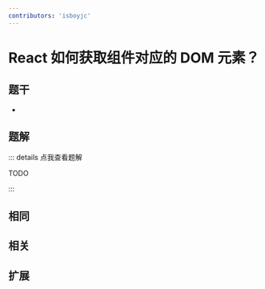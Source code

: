 ```yaml
---
contributors: 'isboyjc'
---
```


# React 如何获取组件对应的 DOM 元素？


## 题干

- 



## 题解

::: details 点我查看题解

  TODO

:::



## 相同


## 相关


## 扩展

